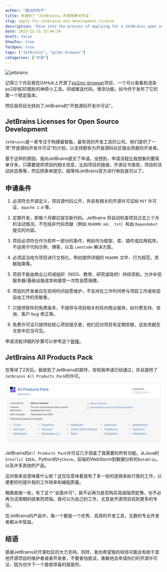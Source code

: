 ```yaml
---
author: "路边的阿不"
title: 申请到了「JetBrains」开源免费许可证
slug: apply-for-jetbrains-oss-development-license
description: "Dive into the process of applying for a JetBrains open source license, upgrading your development toolkit, and contributing more effectively to your open source projects."
date: 2023-12-31 15:44:56
draft: false
ShowToc: true
TocOpen: true
tags: ["JetBrains", "ps2mc-browser"]
categories: ["开源"]
---
```


![jetbrains](https://resources.jetbrains.com/storage/products/company/brand/logos/jb_beam.png)

记得三个月前我在GitHub上开源了[ps2mc-browser](https://github.com/caol64/ps2mc-browser)项目，一个可以查看和渲染ps2存档3D图标的神奇小工具。间或推送代码，增添功能，如今终于发布了它的第一个稳定版本。

然后我将目光转向了JetBrains的“开放源码开发许可证”。

## JetBrains Licenses for Open Source Development

`JetBrains`是一家专注于构建最智能，最有效的开发工具的公司。他们提供了一项“开放源码开发许可证”的计划，以支持那些为开放源码社区做出贡献的开发者。

基于这样的原因，我向JetBrains提交了申请。没想到，申请流程比我想象的要简单许多。只需要提供项目的相关信息，比如项目的链接，开源证书类型，项目的活动状态等等，然后把表单提交，就等待JetBrains官方进行审批就可以了。

## 申请条件

1. 必须符合开源定义，项目源代码公开，并具有相关的开源许可证如 `MIT` 许可证、`Apache 2.0` 等。

2. 定期开发，即每个月都应提交新代码。JetBrains 将自动检查项目过去三个月的活动情况。不包括非代码贡献（例如 `README.md`、`.txt`）和由 `Dependabot` 提交的内容。

3. 项目必须符合作为软件一部分的条件，例如作为框架、库、插件或应用程序。不适用于代码示例、博客，以及 `LeetCode` 解决方案。

4. 必须适当地为项目进行文档化，例如提供详细的 `README` 文件、行为规范，贡献指南等。

5. 项目不能由商业公司或组织（NGO、教育、研究或政府）持续资助。允许补偿服务器/基础设施成本和接受一次性自愿捐赠。

6. 项目的开发者应在空闲时间自愿维护，不支持在工作时间参与项目工作或有偿自由工作的贡献者。

7. 只提供软件的免费版本，不提供与项目相关的任何商业服务，如付费支持、咨询、客户 bug 修正等。

8. 免费许可证只提供给核心项目提交者，他们应对项目有定期贡献，这些贡献在仓库中应当可见。

申请流程详细的步骤可以参考这个[链接](https://www.jetbrains.com/community/opensource/#support)。

## JetBrains All Products Pack 

在等待了2天后，我收到了JetBrains的邮件，告知我申请已经通过，并且提供了`JetBrains All Products Pack`的许可。

![JetBrains All Products Pack](</imgs/posts/2023-12-31-apply-for-jetbrains-oss-development-license/截屏2023-12-31 15.56.31.webp>)

JetBrains的`All Products Pack`许可证几乎涵盖了我需要的所有功能。从Java的`IntelliJ IDEA`，Python的`PyCharm`，前端的WebStorm到数据分析的`DataGrip`，以及许多其他的产品。

这对我来说意味着什么呢？这仅仅意味着我有了多一些的选择来执行我的工作，以便更好的提升我的工作效率和编程质量。

略微直接一些，有了这个“全面许可”，我不必再为是否购买高级版而犹豫，也不必再为试用期的结束而烦恼。我可以为自己的工作，尤其是开源项目找到更多的专注。

在JetBrains的产品中，每一个都是一个优秀、高效的开发工具，无数的专业开发者都从中受益。

## 结语

感谢JetBrains对开源社区的大力支持。同样，我也希望我的经验可能会有助于其他开源项目的维护者或者开发者，不要害怕尝试，勇敢地去申请你们的开源许可证，因为也许下一个接收惊喜的就是你。